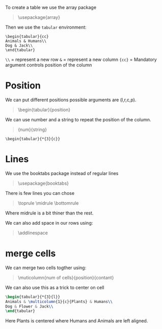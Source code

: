 To create a table we use the array package

> \usepackage{array}

Then we use the `tabular` environment:

```
\begin{tabular}{cc}
Animals & Humans\\
Dog & Jack\\
\end{tabular}
```

`\\` = represent a new row
`&` = represent a new column
`{cc}` = Mandatory argument controls position of the column

# Position

We can put different positions possible arguments 
are (l,r,c,p).

> \begin{tabular}{position}

We can use number and a string to repeat the position of
the column.

> {num}{string}

```
\begin{tabular}{*{3}{c}}
```

# Lines

We use the booktabs package instead of regular lines

> \usepackage{booktabs}

There is few lines you can chose

> \toprule
> \midrule 
> \bottomrule

Where midrule is a bit thiner than the rest.

We can also add space in our rows using:

> \addlinespace


# merge cells

We can merge two cells togther using:

> \muticolumn{num of cells}{position}{contant}

We can also use this as a trick to center on cell

```tex
\begin{tabular}{*{3}{l}}
Animals & \multicolumn{1}{c}{Plants} & Humans\\
Dog & Flower & Jack\\
\end{tabular}
```

Here Plants  is centered where Humans and Animals 
are left aligned.


